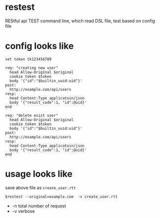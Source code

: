 # restest
REStful api TEST command line, which read DSL file, test based on config file

# config looks like
```text
set token tk123456789

req: "creating new user"
  head Allow-Original $original
  cookie token $token
  body '{"id":"$builtin_uuid:uid"}'
post:
  http://example.com/api/users
resp:
  head Content-Type applicatoin/json
  body '{"result_code":1, "id":@uid}'
end

req: "delete exist user"
  head Allow-Original $original
  cookie token $token
  body '{"id":"$builtin_uuid:uid"}'
post:
  http://example.com/api/users
resp:
  head Content-Type applicatoin/json
  body '{"result_code":1, "id":@uid}'
end
```

# usage looks like
save above file as `create_user.rtt`

`$restest --original=example.com  -v create_user.rtt`

- -n total number of request
- -v verbose
